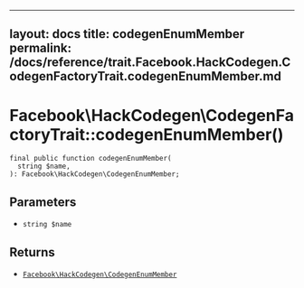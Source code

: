 
***

layout: docs
title: codegenEnumMember
permalink: /docs/reference/trait.Facebook.HackCodegen.CodegenFactoryTrait.codegenEnumMember.md
---







# Facebook\\HackCodegen\\CodegenFactoryTrait::codegenEnumMember()




``` Hack
final public function codegenEnumMember(
  string $name,
): Facebook\HackCodegen\CodegenEnumMember;
```




## Parameters




+ ` string $name `




## Returns




* [` Facebook\HackCodegen\CodegenEnumMember `](<class.Facebook.HackCodegen.CodegenEnumMember.md>)